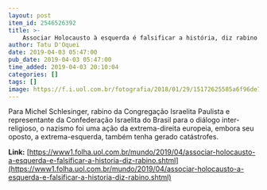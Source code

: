 ```yaml
---
layout: post
item_id: 2546526392
title: >-
    Associar Holocausto à esquerda é falsificar a história, diz rabino
author: Tatu D'Oquei
date: 2019-04-03 05:47:00
pub_date: 2019-04-03 05:47:00
time_added: 2019-04-03 20:10:04
categories: []
tags: []
image: https://f.i.uol.com.br/fotografia/2018/01/29/15172625585a6f96de72d6d_1517262558_3x2_rt.jpg
---
```


Para Michel Schlesinger, rabino da Congregação Israelita Paulista e representante da Confederação Israelita do Brasil para o diálogo inter-religioso, o nazismo foi uma ação da extrema-direita europeia, embora seu oposto, a extrema-esquerda, também tenha gerado catástrofes.

**Link:** [https://www1.folha.uol.com.br/mundo/2019/04/associar-holocausto-a-esquerda-e-falsificar-a-historia-diz-rabino.shtml](https://www1.folha.uol.com.br/mundo/2019/04/associar-holocausto-a-esquerda-e-falsificar-a-historia-diz-rabino.shtml)

